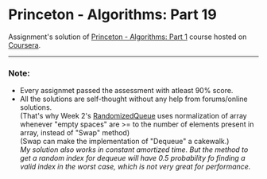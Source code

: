 # Princeton - Algorithms: Part 19
Assignment's solution of [Princeton - Algorithms: Part 1](https://www.coursera.org/learn/algorithms-part1) course hosted on [Coursera](https://www.coursera.org/).

***
### Note:
* Every assignmet passed the assessment with atleast 90% score.
* All the solutions are self-thought without any help from forums/online solutions.  
(That's why Week 2's [RandomizedQueue](https://github.com/Sharungarg/Princeton---Algorithms-Part-1/blob/master/Week%202/queues/RandomizedQueue.java) uses normalization of array whenever "empty spaces" are >= to the number of elements present in array, instead of "Swap" method)  
(Swap can make the implementation of "Dequeue" a cakewalk.)  
_My solution also works in constant amortized time. But the method to get a random index for dequeue will have 0.5 probability fo finding a valid index in the worst case, which is not very great for performance._

